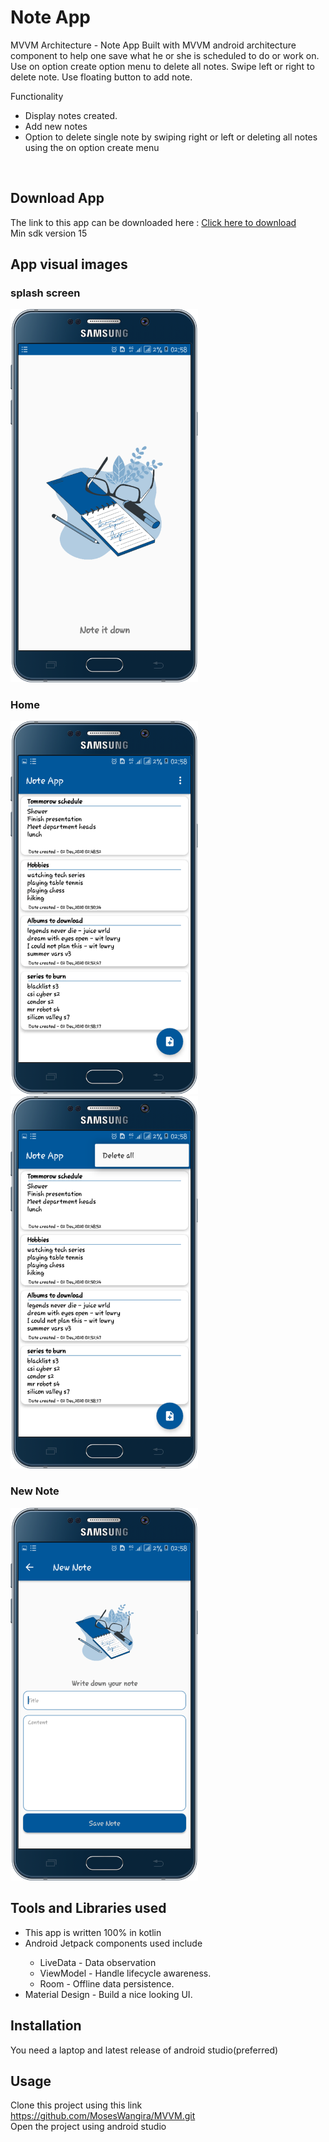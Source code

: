 # Note App
MVVM Architecture - Note App
Built with MVVM android architecture component to help one save what he or she is scheduled to do or work on.
Use on option create option menu to delete all notes.
Swipe left or right to delete note.
Use floating button to add note.

Functionality<br>
<ul>
  <li>Display notes created.</li>
  <li>Add new notes</li>
  <li>Option to delete single note by swiping right or left or deleting all notes using the on option create menu</li>
</ul>
<br>

## Download App
The link to this app can be downloaded here : <a href ="https://drive.google.com/file/d/1rP1Qun5v4IGtKxQtSIqBsUp5TMDkjCAD/view?usp=sharing">Click here to download</a>
<br>
Min sdk version 15

## App visual images
### splash screen
<img src = "images/splash.png" width = "300"/>

### Home
<img src = "images/homy.png" width = "300"/> <img src = "images/delete.png" width = "300"/>

### New Note
<img src = "images/new.png" width = "300"/>
<br>

## Tools and Libraries used
<ul>
  <li>This app is written 100% in kotlin</li>
  <li>Android Jetpack components used include</li>
    <ul>
      <li>LiveData - Data observation
      </li>
      <li>
        ViewModel - Handle lifecycle awareness.
      </li>
      <li>
        Room - Offline data persistence.
      </li>
    </ul>
 
  <li>Material Design -  Build a nice looking UI.</li>
</ul>
 
  
## Installation
You need a laptop and latest release of android studio(preferred)

## Usage
Clone this project using this link <a href = "https://github.com/MosesWangira/MVVM.git">https://github.com/MosesWangira/MVVM.git</a><br>
Open the project using android studio


